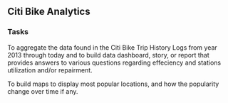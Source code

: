 ## Citi Bike Analytics

### Tasks

To aggregate the data found in the Citi Bike Trip History Logs from year 2013 through today and to build data dashboard, story, or report that provides answers to various questions regarding effeciency and stations utilization and/or repairment.

To build maps to display most popular locations, and how the popularity change over time if any. 

